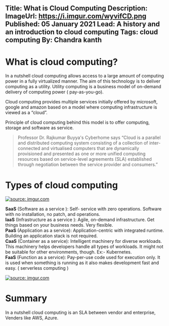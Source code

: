 Title: What is Cloud Computing
Description:
ImageUrl: https://i.imgur.com/wyvifCD.png
Published: 05 January 2021
Lead: A history and an introduction to cloud computing
Tags: cloud computing
By: Chandra kanth
---

# What is cloud computing?
In a nutshell cloud computing allows access to a large amount of computing power in a fully virtualized manner. The aim of this technology is to deliver computing as a utility.
Utility computing is a business model of on-demand delivery of computing power ( pay-as-you-go).

Cloud computing provides multiple services initially offered by microsoft, google and amazon based on a model where computing infrastructure is viewed as a “cloud”.

Principle of cloud computing behind this model is to offer computing, storage and software as service.

> Professor Dr. Rajkumar Buyya's Cyberhome says “Cloud is a parallel and distributed computing system consisting of a collection of inter-connected and virtualised computers that are dynamically provisioned and presented as one or more unified computing resources based on service-level agreements (SLA) established through negotiation between the service provider and consumers.”

# Types of cloud computing

<a href="https://imgur.com/2ioC9U8"><img src="https://i.imgur.com/2ioC9U8.png" title="source: imgur.com" /></a>

**SaaS** (Software as a service ): Self- service with zero operations. Software with no installation, no patch, and operations.<br/>
**IaaS** (Infrastructure as a service ): Agile, on-demand infrastructure. Get things based on your business needs. Very flexible.<br/>
**PaaS** (Application as a service): Application-centric with integrated runtime. Building an application stack is not required.<br/>
**CaaS** (Container as a service): Intelligent machinery for diverse workloads. This machinery helps developers handle all types of workloads. It might not be suitable for other environments, though. Ex:- Kubernetes.<br/>
**FaaS** (Function as a service): Pay-per-use code used for execution only. It is used when something is running as it also makes development fast and easy. ( serverless computing ) <br/>

<a href="https://imgur.com/wyvifCD"><img src="https://i.imgur.com/wyvifCD.png" title="source: imgur.com" /></a>

# Summary

In a nutshell cloud computing is an SLA between vendor and enterprise, Venders like AWS, Azure.
